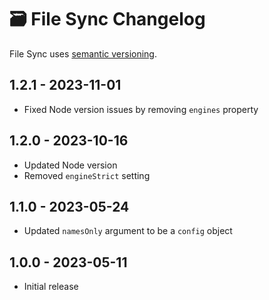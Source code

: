 # 🗃️ File Sync Changelog

File Sync uses [semantic versioning](https://semver.org/).

## 1.2.1 - 2023-11-01

* Fixed Node version issues by removing `engines` property

## 1.2.0 - 2023-10-16

* Updated Node version
* Removed `engineStrict` setting

## 1.1.0 - 2023-05-24

* Updated `namesOnly` argument to be a `config` object

## 1.0.0 - 2023-05-11

* Initial release

